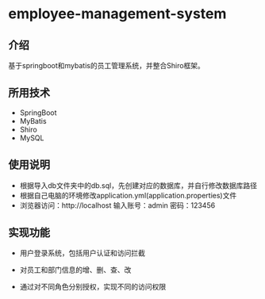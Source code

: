 # employee-management-system

##  **介绍**

基于springboot和mybatis的员工管理系统，并整合Shiro框架。

## **所用技术**

- SpringBoot
- MyBatis
- Shiro
- MySQL

## 使用说明

- 根据导入db文件夹中的db.sql，先创建对应的数据库，并自行修改数据库路径
- 根据自己电脑的环境修改application.yml(application.properties)文件
- 浏览器访问：http://localhost 输入账号：admin 密码：123456

## 实现功能

- 用户登录系统，包括用户认证和访问拦截

- 对员工和部门信息的增、删、查、改
- 通过对不同角色分别授权，实现不同的访问权限